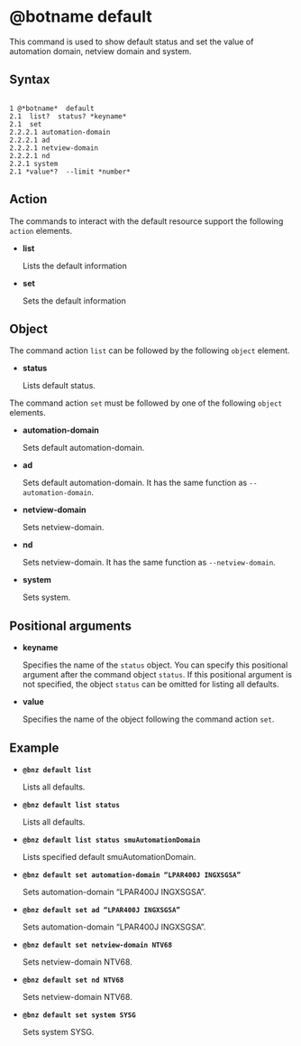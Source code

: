 # @botname default

This command is used to show default status and set the value of automation domain, netview domain and system.

## Syntax

```

1 @*botname*  default 
2.1  list?  status? *keyname*
2.1  set
2.2.2.1 automation-domain
2.2.2.1 ad
2.2.2.1 netview-domain
2.2.2.1 nd
2.2.1 system
2.1 *value*?  --limit *number*
```



## Action

The commands to interact with the default resource support the following `action` elements.

-   **list**

    Lists the default information

-   **set**

    Sets the default information


## Object

The command action `list` can be followed by the following `object` element.

-   **status**

    Lists default status.


The command action `set` must be followed by one of the following `object` elements.

-   **automation-domain**

    Sets default automation-domain.

-   **ad**

    Sets default automation-domain. It has the same function as `--automation-domain`.

-   **netview-domain**

    Sets netview-domain.

-   **nd**

    Sets netview-domain. It has the same function as `--netview-domain`.

-   **system**

    Sets system.


## Positional arguments

-   **keyname**

    Specifies the name of the `status` object. You can specify this positional argument after the command object `status`. If this positional argument is not specified, the object `status` can be omitted for listing all defaults.

-   **value**

    Specifies the name of the object following the command action `set`.


## Example

-   **`@bnz default list`**

    Lists all defaults.

-   **`@bnz default list status`**

    Lists all defaults.

-   **`@bnz default list status smuAutomationDomain`**

    Lists specified default smuAutomationDomain.

-   **`@bnz default set automation-domain “LPAR400J INGXSGSA”`**

    Sets automation-domain “LPAR400J INGXSGSA”.

-   **`@bnz default set ad “LPAR400J INGXSGSA”`**

    Sets automation-domain “LPAR400J INGXSGSA”.

-   **`@bnz default set netview-domain NTV68`**

    Sets netview-domain NTV68.

-   **`@bnz default set nd NTV68`**

    Sets netview-domain NTV68.

-   **`@bnz default set system SYSG`**

    Sets system SYSG.


